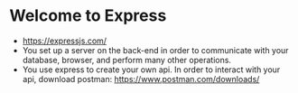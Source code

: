# Welcome to Express
* https://expressjs.com/
* You set up a server on the back-end in order to communicate with your database, browser, and perform many other operations.
* You use express to create your own api. In order to interact with your api, download postman: https://www.postman.com/downloads/
